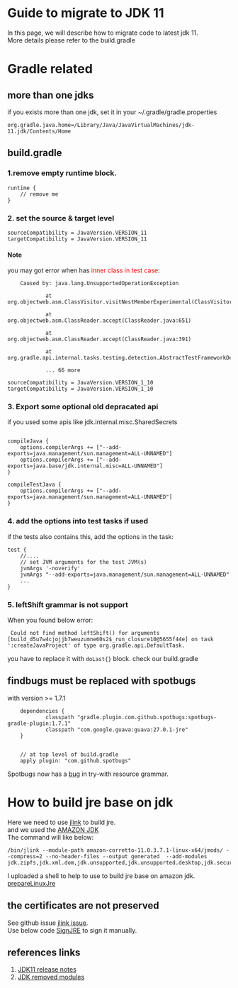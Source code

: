# Guide to migrate to JDK 11
In this page, we will describe how to migrate code to latest jdk 11.
<br>
More details please refer to the build.gradle

# Gradle related
## more than one jdks
if you exists more than one jdk, set it in your ~/.gradle/gradle.properties
```
org.gradle.java.home=/Library/Java/JavaVirtualMachines/jdk-11.jdk/Contents/Home
```

## build.gradle
### 1.remove empty runtime block.
```
runtime {
    // remove me
}
```
### 2. set the source & target level
```
sourceCompatibility = JavaVersion.VERSION_11
targetCompatibility = JavaVersion.VERSION_11
```

#### Note 
you may got error when has <font color="red">inner class in test case</font>:
```
    Caused by: java.lang.UnsupportedOperationException

            at org.objectweb.asm.ClassVisitor.visitNestMemberExperimental(ClassVisitor.java:248)

            at org.objectweb.asm.ClassReader.accept(ClassReader.java:651)

            at org.objectweb.asm.ClassReader.accept(ClassReader.java:391)

            at org.gradle.api.internal.tasks.testing.detection.AbstractTestFrameworkDetector.classVisitor(AbstractTestFrameworkDetector.java:124)

            ... 66 more
```

```
sourceCompatibility = JavaVersion.VERSION_1_10
targetCompatibility = JavaVersion.VERSION_1_10
```


### 3. Export some optional old depracated api
if you used some apis like jdk.internal.misc.SharedSecrets
```

compileJava {
    options.compilerArgs += ["--add-exports=java.management/sun.management=ALL-UNNAMED"]
    options.compilerArgs += ["--add-exports=java.base/jdk.internal.misc=ALL-UNNAMED"]
}

compileTestJava {
    options.compilerArgs += ["--add-exports=java.management/sun.management=ALL-UNNAMED"]
}

```

### 4. add the options into test tasks if used

if the tests also contains this, add the options in the task:
```
test {
    //....
    // set JVM arguments for the test JVM(s)
    jvmArgs '-noverify'
    jvmArgs "--add-exports=java.management/sun.management=ALL-UNNAMED"
    ...
}
```

### 5. leftShift grammar is not support
When you found below error:
```
 Could not find method leftShift() for arguments [build_d5u7w4cjojjb7weuzumne60s2$_run_closure10@5655f44e] on task ':createJavaProject' of type org.gradle.api.DefaultTask.

```
you have to replace it with `doLast{}` block. check our build.gradle


## findbugs must be replaced with spotbugs
with version >= 1.7.1
```
    dependencies {
            classpath "gradle.plugin.com.github.spotbugs:spotbugs-gradle-plugin:1.7.1"
            classpath "com.google.guava:guava:27.0.1-jre"
    }
    
    
    // at top level of build.gradle
    apply plugin: "com.github.spotbugs"

```
Spotbugs now has a [bug](https://github.com/spotbugs/spotbugs/issues/493) in try-with resource grammar.


# How to build jre base on jdk
Here we need to use [jlink](https://docs.oracle.com/javase/9/tools/jlink.htm) to build jre.<br>
and we used the [AMAZON JDK](https://docs.aws.amazon.com/corretto/latest/corretto-11-ug/downloads-list.html)<br>
The command will like below:
```
/bin/jlink --module-path amazon-corretto-11.0.3.7.1-linux-x64/jmods/ --compress=2 --no-header-files --output generated  --add-modules jdk.zipfs,jdk.xml.dom,jdk.unsupported,jdk.unsupported.desktop,jdk.security.jgss,jdk.security.auth,jdk.sctp,jdk.scripting.nashorn.shell,jdk.scripting.nashorn,jdk.rmic,jdk.pack,jdk.net,jdk.naming.rmi,jdk.naming.dns,jdk.management,jdk.management.jfr,jdk.management.agent,jdk.localedata,jdk.jstatd,jdk.jsobject,jdk.jshell,jdk.jlink,jdk.jfr,jdk.jdwp.agent,jdk.jdi,jdk.jdeps,jdk.jconsole,jdk.jcmd,jdk.javadoc,jdk.jartool,jdk.internal.vm.compiler.management,jdk.internal.vm.compiler,jdk.internal.vm.ci,jdk.internal.opt,jdk.internal.le,jdk.internal.jvmstat,jdk.internal.ed,jdk.httpserver,jdk.hotspot.agent,jdk.editpad,jdk.dynalink,jdk.crypto.ec,jdk.crypto.cryptoki,jdk.compiler,jdk.charsets,jdk.attach,jdk.aot,jdk.accessibility,java.xml,java.xml.crypto,java.transaction.xa,java.sql.rowset,java.sql,java.smartcardio,java.se,java.security.sasl,java.security.jgss,java.scripting,java.rmi,java.prefs,java.net.http,java.naming,java.management.rmi,java.management,java.logging,java.instrument,java.desktop,java.datatransfer,java.compiler,java.base,

```
I uploaded a shell to help to use to build jre base on amazon jdk.
[prepareLinuxJre](prepareLinuxJre.sh)

## the certificates are not preserved
See github issue [jlink issue](https://github.com/corretto/corretto-11/issues/32).<br>
Use below code [SignJRE](src/java/SignJRE.java) to sign it manually.


## references links

1. [JDK11 release notes](https://www.oracle.com/technetwork/java/javase/11-relnote-issues-5012449.html)
2. [JDK removed modules](http://openjdk.java.net/jeps/320)